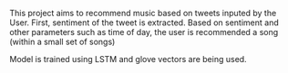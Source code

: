 This project aims to recommend music based on tweets inputed by the User.
First, sentiment of the tweet is extracted. 
Based on sentiment and other parameters such as time of day, the user is recommended a song (within a small set of songs)

Model is trained using LSTM and glove vectors are being used. 
